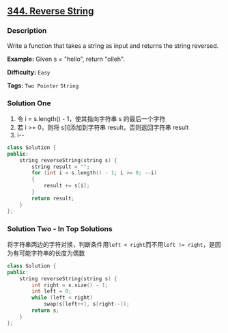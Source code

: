 ## [344. Reverse String](https://leetcode.com/problems/reverse-string/#/description)

### Description

Write a function that takes a string as input and returns the string reversed.

**Example:**
Given s = "hello", return "olleh".

**Difficulty:** `Easy`

**Tags:** `Two Pointer` `String`

### Solution One

1. 令 i = s.length() - 1，使其指向字符串 s 的最后一个字符
2. 若 i >= 0，则将 s[i]添加到字符串 result，否则返回字符串 result
3. i--

```c++
class Solution {
public:
    string reverseString(string s) {
        string result = "";
        for (int i = s.length() - 1; i >= 0; --i)
        {
            result += s[i];
        }
        return result;
    }
};
```

### Solution Two - In Top Solutions

将字符串两边的字符对换，判断条件用`left < right`而不用`left != right`，是因为有可能字符串的长度为偶数

```c++
class Solution {
public:
    string reverseString(string s) {
        int right = s.size() - 1;
        int left = 0;
        while (left < right)
            swap(s[left++], s[right--]);
        return s;
    }
};
```
